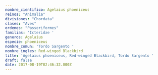 ```yaml
---
nombre_cientifico: Agelaius phoeniceus
reinos: "Animalia"
divisiones: "Chordata"
clases: "Aves"
ordenes: "Passeriformes"
familias: 'Icteridae '
generos: Agelaius
especie: phoeniceus
nombre_comun: 'Tordo Sargento '
nombre_ingles: Red-winged Blackbird
title: 'Agelaius phoeniceus, Red-winged Blackbird, Tordo Sargento '
draft: false
date: 2017-08-19T02:46:32.000Z
---
```


